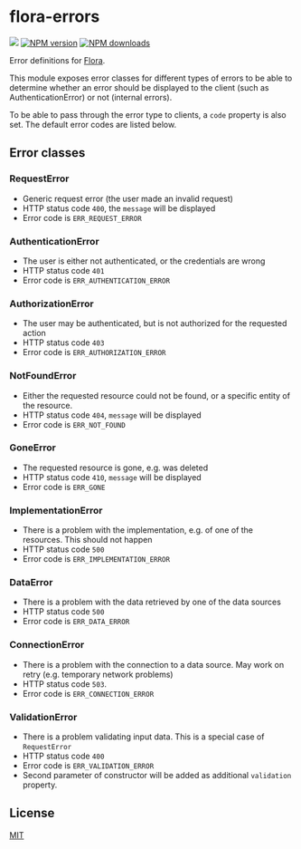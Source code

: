 # flora-errors

![](https://github.com/godmodelabs/flora-errors/workflows/ci/badge.svg)
[![NPM version](https://img.shields.io/npm/v/flora-errors.svg?style=flat)](https://www.npmjs.com/package/flora-errors)
[![NPM downloads](https://img.shields.io/npm/dm/flora-errors.svg?style=flat)](https://www.npmjs.com/package/flora-errors)

Error definitions for [Flora](https://github.com/godmodelabs/flora).

This module exposes error classes for different types of errors to be able to determine whether an error should be displayed to the client (such as AuthenticationError) or not (internal errors).

To be able to pass through the error type to clients, a `code` property is also set. The default error codes are listed below.

## Error classes

### RequestError

- Generic request error (the user made an invalid request)
- HTTP status code `400`, the `message` will be displayed
- Error code is `ERR_REQUEST_ERROR`

### AuthenticationError

- The user is either not authenticated, or the credentials are wrong
- HTTP status code `401`
- Error code is `ERR_AUTHENTICATION_ERROR`

### AuthorizationError

- The user may be authenticated, but is not authorized for the requested action
- HTTP status code `403`
- Error code is `ERR_AUTHORIZATION_ERROR`

### NotFoundError

- Either the requested resource could not be found, or a specific entity of the resource.
- HTTP status code `404`, `message` will be displayed
- Error code is `ERR_NOT_FOUND`

### GoneError

- The requested resource is gone, e.g. was deleted
- HTTP status code `410`, `message` will be displayed
- Error code is `ERR_GONE`

### ImplementationError

- There is a problem with the implementation, e.g. of one of the resources. This should not happen
- HTTP status code `500`
- Error code is `ERR_IMPLEMENTATION_ERROR`

### DataError

- There is a problem with the data retrieved by one of the data sources
- HTTP status code `500`
- Error code is `ERR_DATA_ERROR`

### ConnectionError

- There is a problem with the connection to a data source. May work on retry (e.g. temporary network problems)
- HTTP status code `503`.
- Error code is `ERR_CONNECTION_ERROR`

### ValidationError

- There is a problem validating input data. This is a special case of `RequestError`
- HTTP status code `400`
- Error code is `ERR_VALIDATION_ERROR`
- Second parameter of constructor will be added as additional `validation` property.

## License

[MIT](LICENSE)
